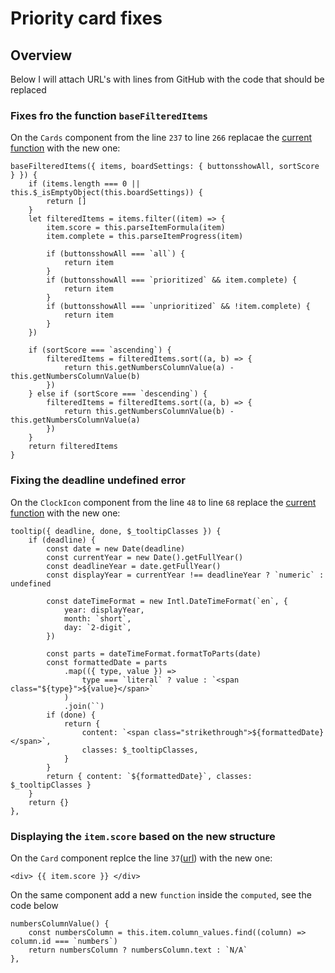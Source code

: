 # Priority card fixes

## Overview

Below I will attach URL's with lines from GitHub with the code that should be replaced

### Fixes fro the function ``baseFilteredItems``

On the ``Cards`` component from the line ``237`` to line ``266`` replacae the [current function](https://github.com/Spunkie/monday.com-cro-solution/blob/e70c9e7ac5d73bfcf6748646a2aa3becca038de1/packages/components/src/cards/Cards.vue#L237-L266) with the new one:

	baseFilteredItems({ items, boardSettings: { buttonsshowAll, sortScore } }) {
		if (items.length === 0 || this.$_isEmptyObject(this.boardSettings)) {
			return []
		}
		let filteredItems = items.filter((item) => {
			item.score = this.parseItemFormula(item)
			item.complete = this.parseItemProgress(item)

			if (buttonsshowAll === `all`) {
				return item
			}
			if (buttonsshowAll === `prioritized` && item.complete) {
				return item
			}
			if (buttonsshowAll === `unprioritized` && !item.complete) {
				return item
			}
		})

		if (sortScore === `ascending`) {
			filteredItems = filteredItems.sort((a, b) => {
				return this.getNumbersColumnValue(a) - this.getNumbersColumnValue(b)
			})
		} else if (sortScore === `descending`) {
			filteredItems = filteredItems.sort((a, b) => {
				return this.getNumbersColumnValue(b) - this.getNumbersColumnValue(a)
			})
		}
		return filteredItems
	}

### Fixing the deadline undefined error

On the ``ClockIcon`` component from the line ``48`` to line ``68`` replace the [current function](https://github.com/Spunkie/monday.com-cro-solution/blob/e70c9e7ac5d73bfcf6748646a2aa3becca038de1/packages/components/src/cards/ClockIcon.vue#L49-L68) with the new one:

	tooltip({ deadline, done, $_tooltipClasses }) {
		if (deadline) {
			const date = new Date(deadline)
			const currentYear = new Date().getFullYear()
			const deadlineYear = date.getFullYear()
			const displayYear = currentYear !== deadlineYear ? `numeric` : undefined

			const dateTimeFormat = new Intl.DateTimeFormat(`en`, {
				year: displayYear,
				month: `short`,
				day: `2-digit`,
			})

			const parts = dateTimeFormat.formatToParts(date)
			const formattedDate = parts
				.map(({ type, value }) =>
					type === `literal` ? value : `<span class="${type}">${value}</span>`
				)
				.join(``)
			if (done) {
				return {
					content: `<span class="strikethrough">${formattedDate}</span>`,
					classes: $_tooltipClasses,
				}
			}
			return { content: `${formattedDate}`, classes: $_tooltipClasses }
		}
		return {}
	},

### Displaying the ``item.score`` based on the new structure

On the ``Card`` component replce the line ``37``([url](https://github.com/Spunkie/monday.com-cro-solution/blob/e70c9e7ac5d73bfcf6748646a2aa3becca038de1/packages/components/src/cards/Card.vue#L37)) with the new one:
	
	<div> {{ item.score }} </div>

On the same component add a new ``function`` inside the ``computed``, see the code below

	numbersColumnValue() {
		const numbersColumn = this.item.column_values.find((column) => column.id === `numbers`)
		return numbersColumn ? numbersColumn.text : `N/A`
	},
